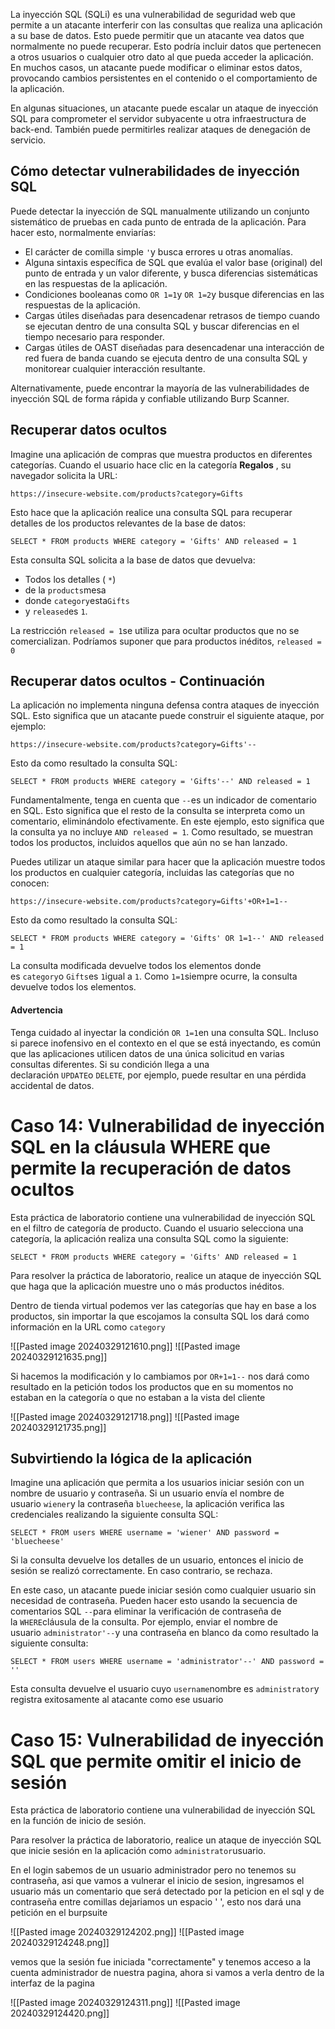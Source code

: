 La inyección SQL (SQLi) es una vulnerabilidad de seguridad web que permite a un atacante interferir con las consultas que realiza una aplicación a su base de datos. Esto puede permitir que un atacante vea datos que normalmente no puede recuperar. Esto podría incluir datos que pertenecen a otros usuarios o cualquier otro dato al que pueda acceder la aplicación. En muchos casos, un atacante puede modificar o eliminar estos datos, provocando cambios persistentes en el contenido o el comportamiento de la aplicación.

En algunas situaciones, un atacante puede escalar un ataque de inyección SQL para comprometer el servidor subyacente u otra infraestructura de back-end. También puede permitirles realizar ataques de denegación de servicio.

## Cómo detectar vulnerabilidades de inyección SQL

Puede detectar la inyección de SQL manualmente utilizando un conjunto sistemático de pruebas en cada punto de entrada de la aplicación. Para hacer esto, normalmente enviarías:

- El carácter de comilla simple `'`y busca errores u otras anomalías.
- Alguna sintaxis específica de SQL que evalúa el valor base (original) del punto de entrada y un valor diferente, y busca diferencias sistemáticas en las respuestas de la aplicación.
- Condiciones booleanas como `OR 1=1`y `OR 1=2`y busque diferencias en las respuestas de la aplicación.
- Cargas útiles diseñadas para desencadenar retrasos de tiempo cuando se ejecutan dentro de una consulta SQL y buscar diferencias en el tiempo necesario para responder.
- Cargas útiles de OAST diseñadas para desencadenar una interacción de red fuera de banda cuando se ejecuta dentro de una consulta SQL y monitorear cualquier interacción resultante.

Alternativamente, puede encontrar la mayoría de las vulnerabilidades de inyección SQL de forma rápida y confiable utilizando Burp Scanner.

## Recuperar datos ocultos

Imagine una aplicación de compras que muestra productos en diferentes categorías. Cuando el usuario hace clic en la categoría **Regalos** , su navegador solicita la URL:

`https://insecure-website.com/products?category=Gifts`

Esto hace que la aplicación realice una consulta SQL para recuperar detalles de los productos relevantes de la base de datos:

`SELECT * FROM products WHERE category = 'Gifts' AND released = 1`

Esta consulta SQL solicita a la base de datos que devuelva:

- Todos los detalles ( `*`)
- de la `products`mesa
- donde `category`esta`Gifts`
- y `released`es `1`.

La restricción `released = 1`se utiliza para ocultar productos que no se comercializan. Podríamos suponer que para productos inéditos, `released = 0`

## Recuperar datos ocultos - Continuación

La aplicación no implementa ninguna defensa contra ataques de inyección SQL. Esto significa que un atacante puede construir el siguiente ataque, por ejemplo:

`https://insecure-website.com/products?category=Gifts'--`

Esto da como resultado la consulta SQL:

`SELECT * FROM products WHERE category = 'Gifts'--' AND released = 1`

Fundamentalmente, tenga en cuenta que `--`es un indicador de comentario en SQL. Esto significa que el resto de la consulta se interpreta como un comentario, eliminándolo efectivamente. En este ejemplo, esto significa que la consulta ya no incluye `AND released = 1`. Como resultado, se muestran todos los productos, incluidos aquellos que aún no se han lanzado.

Puedes utilizar un ataque similar para hacer que la aplicación muestre todos los productos en cualquier categoría, incluidas las categorías que no conocen:

`https://insecure-website.com/products?category=Gifts'+OR+1=1--`

Esto da como resultado la consulta SQL:

`SELECT * FROM products WHERE category = 'Gifts' OR 1=1--' AND released = 1`

La consulta modificada devuelve todos los elementos donde es `category`o `Gifts`es `1`igual a `1`. Como `1=1`siempre ocurre, la consulta devuelve todos los elementos.

#### Advertencia

Tenga cuidado al inyectar la condición `OR 1=1`en una consulta SQL. Incluso si parece inofensivo en el contexto en el que se está inyectando, es común que las aplicaciones utilicen datos de una única solicitud en varias consultas diferentes. Si su condición llega a una declaración `UPDATE`o `DELETE`, por ejemplo, puede resultar en una pérdida accidental de datos.

# Caso 14: Vulnerabilidad de inyección SQL en la cláusula WHERE que permite la recuperación de datos ocultos

Esta práctica de laboratorio contiene una vulnerabilidad de inyección SQL en el filtro de categoría de producto. Cuando el usuario selecciona una categoría, la aplicación realiza una consulta SQL como la siguiente:

`SELECT * FROM products WHERE category = 'Gifts' AND released = 1`

Para resolver la práctica de laboratorio, realice un ataque de inyección SQL que haga que la aplicación muestre uno o más productos inéditos.

Dentro de tienda virtual podemos ver las categorías que hay en base a los productos, sin importar la que escojamos la consulta SQL los dará como información en la URL como `category` 

![[Pasted image 20240329121610.png]]
![[Pasted image 20240329121635.png]]

Si hacemos la modificación y lo cambiamos por `OR+1=1--` nos dará como resultado en la petición todos los productos que en su momentos no estaban en la categoría o que no estaban a la vista del cliente

![[Pasted image 20240329121718.png]]
![[Pasted image 20240329121735.png]]

## Subvirtiendo la lógica de la aplicación

Imagine una aplicación que permita a los usuarios iniciar sesión con un nombre de usuario y contraseña. Si un usuario envía el nombre de usuario `wiener`y la contraseña `bluecheese`, la aplicación verifica las credenciales realizando la siguiente consulta SQL:

`SELECT * FROM users WHERE username = 'wiener' AND password = 'bluecheese'`

Si la consulta devuelve los detalles de un usuario, entonces el inicio de sesión se realizó correctamente. En caso contrario, se rechaza.

En este caso, un atacante puede iniciar sesión como cualquier usuario sin necesidad de contraseña. Pueden hacer esto usando la secuencia de comentarios SQL `--`para eliminar la verificación de contraseña de la `WHERE`cláusula de la consulta. Por ejemplo, enviar el nombre de usuario `administrator'--`y una contraseña en blanco da como resultado la siguiente consulta:

`SELECT * FROM users WHERE username = 'administrator'--' AND password = ''`

Esta consulta devuelve el usuario cuyo `username`nombre es `administrator`y registra exitosamente al atacante como ese usuario

# Caso 15: Vulnerabilidad de inyección SQL que permite omitir el inicio de sesión

Esta práctica de laboratorio contiene una vulnerabilidad de inyección SQL en la función de inicio de sesión.

Para resolver la práctica de laboratorio, realice un ataque de inyección SQL que inicie sesión en la aplicación como `administrator`usuario.

En el login sabemos de un usuario administrador pero no tenemos su contraseña, asi que vamos a vulnerar el inicio de sesion, ingresamos el usuario más un comentario que será detectado por la peticion en el sql y de contraseña entre comillas dejariamos un espacio ' ', esto nos dará una petición en el burpsuite

![[Pasted image 20240329124202.png]]
![[Pasted image 20240329124248.png]]

vemos que la sesión fue iniciada "correctamente" y tenemos acceso a la cuenta administrador de nuestra pagina, ahora si vamos a verla dentro de la interfaz de la pagina

![[Pasted image 20240329124311.png]]
![[Pasted image 20240329124420.png]]
